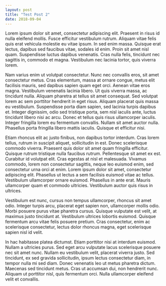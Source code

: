 ```yaml
---
layout: post
title: "Test Post 2"
date: 2018-09-04
---
```


Lorem ipsum dolor sit amet, consectetur adipiscing elit. Praesent in risus id nulla eleifend mollis. Fusce efficitur vestibulum rutrum. Aliquam vitae felis quis erat vehicula molestie eu vitae ipsum. In sed enim massa. Quisque erat lectus, dapibus sed faucibus vitae, sodales id enim. Proin sit amet nisl quam. Suspendisse luctus dapibus venenatis. Cras nulla felis, tincidunt nec sagittis in, commodo et magna. Vestibulum nec lacinia tortor, quis viverra lorem.

Nam varius enim ut volutpat consectetur. Nunc nec convallis eros, sit amet consectetur metus. Cras elementum, massa at ornare congue, metus elit facilisis mauris, sed dapibus sapien quam eget orci. Aenean vitae eros magna. Vestibulum venenatis lacinia libero. Ut quis viverra massa, ac tincidunt nulla. Aliquam pharetra at tellus sit amet consequat. Sed volutpat lorem ac sem porttitor hendrerit in eget risus. Aliquam placerat quis massa eu vestibulum. Suspendisse porta diam sapien, sed lacinia turpis dapibus et. Integer dignissim, odio sed tristique porta, sem nisl iaculis ante, luctus tincidunt libero nisi ac arcu. Donec et tellus quis risus ullamcorper iaculis. Integer fringilla lorem eu fermentum convallis. Nullam sit amet auctor nulla. Phasellus porta fringilla libero mattis iaculis. Quisque et efficitur nisi.

Etiam rhoncus elit ac justo finibus, non dapibus tortor interdum. Cras lorem tellus, rutrum in suscipit aliquet, sollicitudin in est. Donec scelerisque commodo viverra. Praesent quis dolor sit amet quam fringilla efficitur. Quisque rutrum tristique nulla faucibus rutrum. Pellentesque sit amet ex est. Curabitur id volutpat elit. Cras egestas at nisl et malesuada. Vivamus commodo, lorem non consectetur sagittis, neque leo euismod enim, sed consectetur urna orci at enim. Lorem ipsum dolor sit amet, consectetur adipiscing elit. Phasellus ut lectus a sem facilisis euismod vitae ac tellus. Vestibulum ullamcorper ornare euismod. Phasellus in ante erat. Mauris ullamcorper quam et commodo ultricies. Vestibulum auctor quis risus in ultrices.

Vestibulum est nunc, cursus non tempus ullamcorper, rhoncus sit amet odio. Integer turpis arcu, placerat eget sapien non, ullamcorper mollis odio. Morbi posuere purus vitae pharetra cursus. Quisque vulputate est velit, at maximus justo tincidunt at. Vestibulum ultrices lobortis euismod. Quisque fermentum arcu vitae felis posuere pretium. Cras consectetur, enim ac scelerisque consectetur, lectus dolor rhoncus magna, eget scelerisque sapien nisl id velit.

In hac habitasse platea dictumst. Etiam porttitor nisi at interdum euismod. Nullam a ultricies purus. Sed eget arcu vulputate lacus scelerisque posuere nec sit amet nunc. Nullam eu vestibulum velit, placerat viverra justo. Sed tincidunt, ex sed gravida sollicitudin, ipsum lectus consectetur diam, in tempor nulla mi sed diam. Donec venenatis leo ut metus pharetra dictum. Maecenas sed tincidunt metus. Cras ut accumsan dui, non hendrerit nunc. Aliquam ut porttitor nisl, quis fermentum orci. Nulla ullamcorper eleifend velit et convallis.
